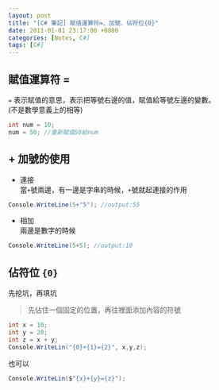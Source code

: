 ```yaml
---
layout: post
title: "[C# 筆記] 賦值運算符=、加號、佔符位{0}"
date: 2011-01-01 23:17:00 +0800
categories: [Notes, C#]
tags: [C#]
---
```


## 賦值運算符 =

`=` 表示賦值的意思，表示把等號右邊的值，賦值給等號左邊的變數。    
(不是數學意義上的相等)

```c#
int num = 10;
num = 50; //重新賦值50給num
```

## + 加號的使用
- 連接   
當`+`號兩邊，有一邊是字串的時候，`+`號就起連接的作用
```c#
Console.WriteLine(5+"5"); //output:55
```
- 相加   
兩邊是數字的時候
```c#
Console.WriteLine(5+5); //output:10
```

## 佔符位 `{0}`
先挖坑，再填坑
> 先佔住一個固定的位置，再往裡面添加內容的符號

```c#
int x = 10;
int y = 20;
int z = x + y;
Console.WriteLin("{0}+{1}={2}", x,y,z);
```
也可以
```c#
Console.WriteLin($"{x}+{y}={z}");
```